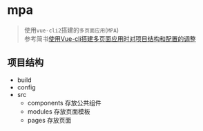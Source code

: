 # mpa

> 使用`vue-cli2`搭建的`多页面应用`(`MPA`)   
> 参考简书[使用Vue-cli搭建多页面应用时对项目结构和配置的调整](https://www.jianshu.com/p/0a30aca71b16)

## 项目结构

* build
* config
* src
  * components 存放公共组件
  * modules 存放页面模板
  * pages 存放页面